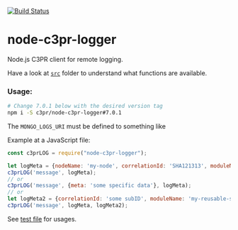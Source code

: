 [![Build Status](https://travis-ci.org/c3pr/node-c3pr-logger.svg?branch=master)](https://travis-ci.org/c3pr/node-c3pr-logger)

# node-c3pr-logger

Node.js C3PR client for remote logging.

Have a look at [`src`](src) folder to understand what functions are available.

### Usage:

```bash
# Change 7.0.1 below with the desired version tag
npm i -S c3pr/node-c3pr-logger#7.0.1
```

The `MONGO_LOGS_URI` must be defined to something like 

Example at a JavaScript file:

```javascript
const c3prLOG = require("node-c3pr-logger");

let logMeta = {nodeName: 'my-node', correlationId: 'SHA121313', moduleName: 'my-script'};
c3prLOG('message', logMeta);
// or
c3prLOG('message', {meta: 'some specific data'}, logMeta);
// or
let logMeta2 = {correlationId: 'some subID', moduleName: 'my-reusable-script'};
c3prLOG('message', logMeta, logMeta2);
```

See [test file](src/log.test.js) for usages.